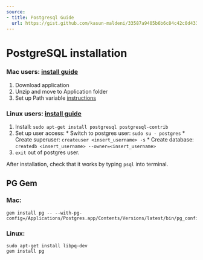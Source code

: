 ```yaml
---
source:
- title: Postgresql Guide
  url: https://gist.github.com/kasun-maldeni/33587a9405b6b6c84c42c0d433cef9f2
---
```


# PostgreSQL installation

### Mac users: [install guide](http://postgresapp.com)

  1. Download application
  2. Unzip and move to Application folder
  3. Set up Path variable
     [instructions](http://postgresapp.com/documentation/cli-tools.html)

### Linux users: [install guide](http://tecadmin.net/install-postgresql-server-on-ubuntu/)

  1. Install: `sudo apt-get install postgresql postgresql-contrib`
  2. Set up user access:
    * Switch to postgres user: `sudo su - postgres`
    * Create superuser: `createuser <insert_username> -s`
    * Create database: `createdb <insert_username> --owner=<insert_username>`
  3. `exit` out of postgres user.

After installation, check that it works by typing `psql` into terminal.

## PG Gem

### Mac:

```shell
gem install pg -- --with-pg-config=/Applications/Postgres.app/Contents/Versions/latest/bin/pg_config
```

### Linux:

```shell
sudo apt-get install libpq-dev
gem install pg
```
